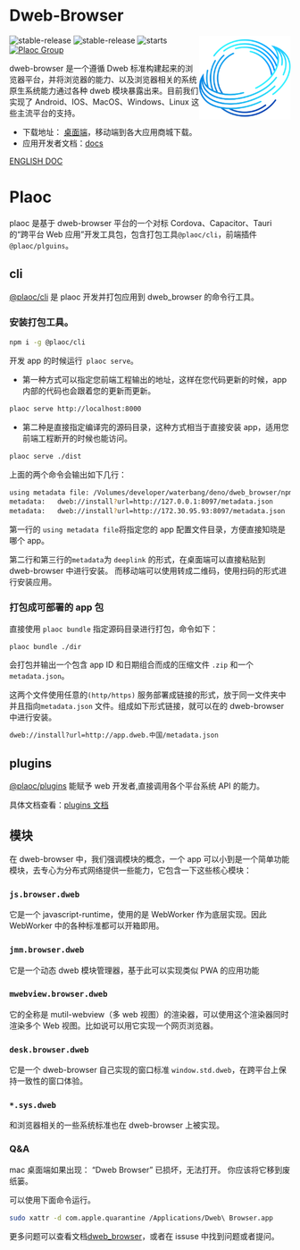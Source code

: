 # Dweb-Browser

<img align="right" src="./assets/browser-icons/web.browser.dweb.svg" height="150px" alt="跨平台分布式应用浏览器">

![stable-release](https://img.shields.io/badge/dweb-browser-success)
![stable-release](https://img.shields.io/badge/dweb-plaoc-orange)
![starts](https://shields.io/github/stars/BioforestChain/dweb_browser)
[![Plaoc Group][plaoc-badge]][plaoc-url]

[plaoc-badge]: https://img.shields.io/badge/plaoc-doc-blue
[plaoc-url]: https://github.com/BioforestChain/dweb_browser-docs

dweb-browser 是一个遵循 Dweb 标准构建起来的浏览器平台，并将浏览器的能力、以及浏览器相关的系统原生系统能力通过各种 dweb 模块暴露出来。目前我们实现了 Android、IOS、MacOS、Windows、Linux 这些主流平台的支持。

- 下载地址： [桌面端](https://docs.dweb-browser.org/downloads.html)，移动端到各大应用商城下载。
- 应用开发者文档：[docs](https://docs.dweb-browser.org/)

[ENGLISH DOC](./README_EN.md)

# Plaoc

plaoc 是基于 dweb-browser 平台的一个对标 Cordova、Capacitor、Tauri 的“跨平台 Web 应用”开发工具包，包含打包工具`@plaoc/cli`，前端插件`@plaoc/plguins`。

## cli

[@plaoc/cli](https://www.npmjs.com/package/@plaoc/cli) 是 plaoc 开发并打包应用到 dweb_browser 的命令行工具。

### 安装打包工具。

```bash
npm i -g @plaoc/cli
```

开发 app 的时候运行` plaoc serve`。

- 第一种方式可以指定您前端工程输出的地址，这样在您代码更新的时候，app 内部的代码也会跟着您的更新而更新。

```bash
plaoc serve http://localhost:8000
```

- 第二种是直接指定编译完的源码目录，这种方式相当于直接安装 app，适用您前端工程断开的时候也能访问。

```bash
plaoc serve ./dist
```

上面的两个命令会输出如下几行：

```bash
using metadata file: /Volumes/developer/waterbang/deno/dweb_browser/npm/@plaoc__examples/html-demo/manifest.json
metadata: 	dweb://install?url=http://127.0.0.1:8097/metadata.json
metadata: 	dweb://install?url=http://172.30.95.93:8097/metadata.json
```

第一行的 `using metadata file`将指定您的 app 配置文件目录，方便直接知晓是哪个 app。

第二行和第三行的`metadata`为 `deeplink` 的形式，在桌面端可以直接粘贴到 dweb-browser 中进行安装。
而移动端可以使用转成二维码，使用扫码的形式进行安装应用。

### 打包成可部署的 app 包

直接使用 `plaoc bundle` 指定源码目录进行打包，命令如下：

```bash
plaoc bundle ./dir
```

会打包并输出一个包含 app ID 和日期组合而成的压缩文件 `.zip` 和一个 `metadata.json`。

这两个文件使用任意的`(http/https)` 服务部署成链接的形式，放于同一文件夹中并且指向`metadata.json` 文件。组成如下形式链接，就可以在的 dweb-browser 中进行安装。

```bash
dweb://install?url=http://app.dweb.中国/metadata.json
```

## plugins

[@plaoc/plugins](https://www.npmjs.com/package/@plaoc/plugins) 能赋予 web 开发者,直接调用各个平台系统 API 的能力。

具体文档查看：[plugins 文档](https://docs.dweb-browser.org/plugins/web-components.html)

## 模块

在 dweb-browser 中，我们强调模块的概念，一个 app 可以小到是一个简单功能模块，去专心为分布式网络提供一些能力，它包含一下这些核心模块：

### `js.browser.dweb`

它是一个 javascript-runtime，使用的是 WebWorker 作为底层实现。因此 WebWorker 中的各种标准都可以开箱即用。

### `jmm.browser.dweb`

它是一个动态 dweb 模块管理器，基于此可以实现类似 PWA 的应用功能

### `mwebview.browser.dweb`

它的全称是 mutil-webview（多 web 视图）的渲染器，可以使用这个渲染器同时渲染多个 Web 视图。比如说可以用它实现一个网页浏览器。

### `desk.browser.dweb`

它是一个 dweb-browser 自己实现的窗口标准 `window.std.dweb`，在跨平台上保持一致性的窗口体验。

### `*.sys.dweb`

和浏览器相关的一些系统标准也在 dweb-browser 上被实现。

### Q&A

mac 桌面端如果出现： “Dweb Browser” 已损坏，无法打开。 你应该将它移到废纸篓。

可以使用下面命令运行。

```bash
sudo xattr -d com.apple.quarantine /Applications/Dweb\ Browser.app
```

更多问题可以查看文档[dweb_browser](https://docs.dweb-browser.org/)，或者在 issuse 中找到问题或者提问。

